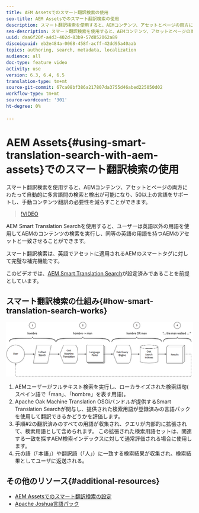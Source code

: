 ```yaml
---
title: AEM Assetsでのスマート翻訳検索の使用
seo-title: AEM Assetsでのスマート翻訳検索の使用
description: スマート翻訳検索を使用すると、AEMコンテンツ、アセットとページの両方にわたって自動的に多言語間の検索と検出が可能になり、50以上の言語をサポートし、手動コンテンツ翻訳の必要性を減らすことができます。
seo-description: スマート翻訳検索を使用すると、AEMコンテンツ、アセットとページの両方にわたって自動的に多言語間の検索と検出が可能になり、50以上の言語をサポートし、手動コンテンツ翻訳の必要性を減らすことができます。
uuid: daa6f20f-a4d3-402d-83b9-57d852062a89
discoiquuid: eb2e484a-0068-458f-acff-42dd95a40aab
topics: authoring, search, metadata, localization
audience: all
doc-type: feature video
activity: use
version: 6.3, 6.4, 6.5
translation-type: tm+mt
source-git-commit: 67ca08bf386a217807da3755d46abed225050d02
workflow-type: tm+mt
source-wordcount: '301'
ht-degree: 0%

---
```



# AEM Assets{#using-smart-translation-search-with-aem-assets}でのスマート翻訳検索の使用

スマート翻訳検索を使用すると、AEMコンテンツ、アセットとページの両方にわたって自動的に多言語間の検索と検出が可能になり、50以上の言語をサポートし、手動コンテンツ翻訳の必要性を減らすことができます。

>[!VIDEO](https://video.tv.adobe.com/v/21297/?quality=9&learn=on)

AEM Smart Translation Searchを使用すると、ユーザーは英語以外の用語を使用してAEMのコンテンツの検索を実行し、同等の英語の用語を持つAEMのアセットと一致させることができます。

スマート翻訳検索は、英語でアセットに適用されるAEMのスマートタグに対して完璧な補完機能です。

このビデオでは、[AEM Smart Translation Search](smart-translation-search-technical-video-setup.md)が設定済みであることを前提としています。

## スマート翻訳検索の仕組み{#how-smart-translation-search-works}

![スマート翻訳検索のフロー図](assets/smart-translation-search-flow.png)

1. AEMユーザーがフルテキスト検索を実行し、ローカライズされた検索語句( スペイン語で「man」、「hombre」を表す用語)。
2. Apache Oak Machine Translation OSGiバンドルが提供するSmart Translation Searchが関与し、提供された検索用語が登録済みの言語パックを使用して翻訳できるかどうかを評価します。
3. 手順#2の翻訳済みのすべての用語が収集され、クエリが内部的に拡張されて、検索用語として含められます。 この拡張された検索用語セットは、関連する一致を探すAEM検索インデックスに対して通常評価される場合に使用します。
4. 元の語（「本語」）や翻訳語（「人」）に一致する検索結果が収集され、検索結果としてユーザに返送される。

## その他のリソース{#additional-resources}

* [AEM Assetsでのスマート翻訳検索の設定](smart-translation-search-technical-video-setup.md)
* [Apache Joshua言語パック](https://cwiki.apache.org/confluence/display/JOSHUA/Language+Packs)